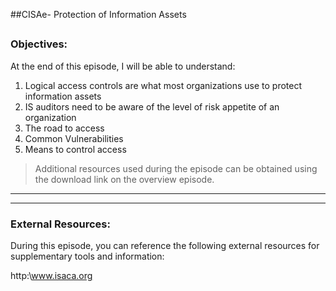 ##CISAe- Protection of Information Assets
##
### Objectives:

At the end of this episode, I will be able to understand:

1. Logical access controls are what most organizations use to protect information assets
2. IS auditors need to be aware of the level of risk appetite of an organization
3. The road to access
4. Common Vulnerabilities
5. Means to control access



	

>Additional resources used during the episode can be obtained using the download link on the overview episode.

-----------------------------------------------------------






-----------------------------------------------------------
### External Resources:

During this episode, you can reference the following external resources for supplementary tools and information:

http:\www.isaca.org

